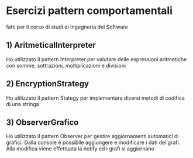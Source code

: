 # Esercizi pattern comportamentali
fatti per il corso di studi di Ingegneria del Software
<h2> 1) AritmeticalInterpreter </h2>
Ho utilizzato il pattern Interpreter per valutare delle espressioni aritmetiche con somme, sottrazioni, moltiplicazioni e divisioni
<h2> 2) EncryptionStrategy </h2>
Ho utilizzato il pattern Stategy per implementare diversi metodi di codifica di una stringa
<h2> 3) ObserverGrafico </h2>
Ho utilizzato il pattern Observer per gestire aggiornamenti automatici di grafici. Dalla console è possibile aggiungere e modificare i dati dei grafi. Alla modifica viene effettuata la notify ed i grafi si aggiornano
